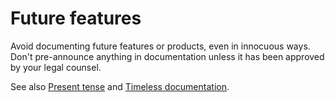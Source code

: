 





# Future features  

Avoid documenting future features or products, even in innocuous
ways. Don't pre-announce anything in documentation unless it has been approved by your legal counsel.

See also [Present tense](/style/tense) and
[Timeless documentation](/style/timeless-documentation).






